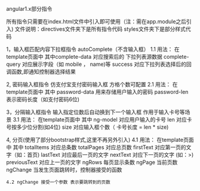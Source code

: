 angular1.x部分指令

所有指令只需要在index.html文件中引入即可使用（注：需在app.module之后引入)
文件说明：directives文件夹下是所有指令代码
		styles文件夹下是部分样式代码

1，输入框匹配内容下拉框指令 autoComplete（不含输入框）
	1.1 用法： 在template页面中 <auto-complete complete-data="" complete-query="" success-function=""></auto-complete>
		其中complete-data 对应搜索后的 下拉列表源数据
			complete-query 对应展示字段（如 mobile ， name)等
			success 对应下拉列表选择后的回调函数,即通知控制器选择结果

2, 密码输入框指令 仿支付宝支付密码输入框 方格个数可配置 
	2.1 用法： 在template页面中 <password-input password-data="" password-len="6"></password-input>
		其中 password-data 用来存储用户输入的密码
			password-len 表示密码长度（如支付密码6位)

3，分隔输入框指令 输入指定位数后自动换到下一个输入框 作用于输入卡号等场景
	3.1 用法： 在template页面中 <cardinput ng-model="" len="4" size="4"></cardinput>
		其中 ng-model 对应用户输入的卡号
			len 对应卡号按多少位分割(如4位)
			size 对应输入框个数（ 卡号长度 = len * size)

4, 分页(使用了部分bootstrap样式,这里不再另外引入)
	4.1 用法： 在template页面中 <pagination total-items="" total-pages=""  ng-page="1" ng-rows="10" first-text="首页" last-text="尾页" next-text="&rsaquo;" previous-text="&lsaquo;"></pagination>
		其中 totalItems 对应总条数
			totalPages 对应总页数
			firstText 对应第一页的文字（如：首页)
			lastText 对应最后一页的文字
			nextText 对应下一页的文字 (如：>)
			previousText 对应上一页的文字
			ngRows 每页显示条数
			ngPage 当前页数
			ngChange 当发生页面跳转时，控制器接受的函数
			
	4.2 ngChange 接受一个参数 表示要跳转到的页数


